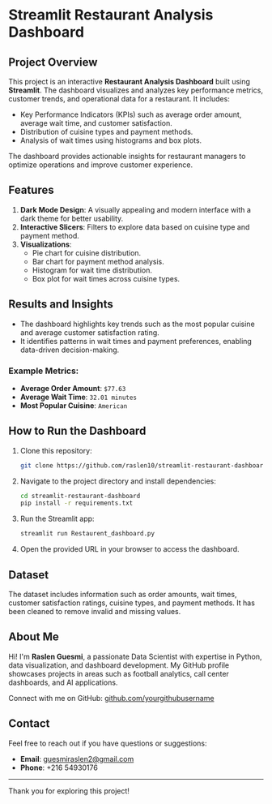 # Streamlit Restaurant Analysis Dashboard

## Project Overview
This project is an interactive **Restaurant Analysis Dashboard** built using **Streamlit**. The dashboard visualizes and analyzes key performance metrics, customer trends, and operational data for a restaurant. It includes:

- Key Performance Indicators (KPIs) such as average order amount, average wait time, and customer satisfaction.
- Distribution of cuisine types and payment methods.
- Analysis of wait times using histograms and box plots.

The dashboard provides actionable insights for restaurant managers to optimize operations and improve customer experience.

## Features
1. **Dark Mode Design**: A visually appealing and modern interface with a dark theme for better usability.
2. **Interactive Slicers**: Filters to explore data based on cuisine type and payment method.
3. **Visualizations**:
   - Pie chart for cuisine distribution.
   - Bar chart for payment method analysis.
   - Histogram for wait time distribution.
   - Box plot for wait times across cuisine types.

## Results and Insights
- The dashboard highlights key trends such as the most popular cuisine and average customer satisfaction rating.
- It identifies patterns in wait times and payment preferences, enabling data-driven decision-making.

### Example Metrics:
- **Average Order Amount**: `$77.63`
- **Average Wait Time**: `32.01 minutes`
- **Most Popular Cuisine**: `American`

## How to Run the Dashboard
1. Clone this repository:
   ```bash
   git clone https://github.com/raslen10/streamlit-restaurant-dashboard.git
   ```
2. Navigate to the project directory and install dependencies:
   ```bash
   cd streamlit-restaurant-dashboard
   pip install -r requirements.txt
   ```
3. Run the Streamlit app:
   ```bash
   streamlit run Restaurent_dashboard.py
   ```
4. Open the provided URL in your browser to access the dashboard.

## Dataset
The dataset includes information such as order amounts, wait times, customer satisfaction ratings, cuisine types, and payment methods. It has been cleaned to remove invalid and missing values.

## About Me
Hi! I'm **Raslen Guesmi**, a passionate Data Scientist with expertise in Python, data visualization, and dashboard development. My GitHub profile showcases projects in areas such as football analytics, call center dashboards, and AI applications.

Connect with me on GitHub: [github.com/yourgithubusername](https://github.com/yourgithubusername)

## Contact
Feel free to reach out if you have questions or suggestions:
- **Email**: guesmiraslen2@gmail.com
- **Phone**: +216 54930176

---
Thank you for exploring this project!

